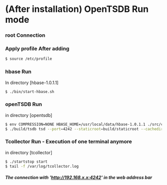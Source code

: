 # (After installation) OpenTSDB Run mode

### root Connection
### Apply profile After adding
```sh
$ source /etc/profile
```
### hbase Run
In directory [hbase-1.0.1.1]
```sh
$ ./bin/start-hbase.sh 
```

### openTSDB Run
in directory [opentsdb]
```sh
$ env COMPRESSION=NONE HBASE_HOME=/usr/local/data/hbase-1.0.1.1 ./src/create_table.sh
$ ./build/tsdb tsd --port=4242 --staticroot=build/staticroot --cachedir=/usr/local/data --auto-metric
```

### Tcollector Run - Execution of one terminal anymore
in directory [tcollector]
```sh
$ ./startstop start
$ tail -f /var/log/tcollector.log
```
##### The connection with 'http://192.168.x.x:4242' in the web address bar
